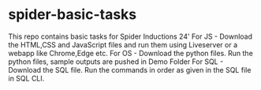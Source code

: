 # spider-basic-tasks
This repo contains basic tasks for Spider Inductions 24'
For JS - Download the HTML,CSS and JavaScript files and run them using Liveserver or a webapp like Chrome,Edge etc.
For OS - Download the python files. Run the python files, sample outputs are pushed in Demo Folder
For SQL - Download the SQL file. Run the commands in order as given in the SQL file in SQL CLI.
